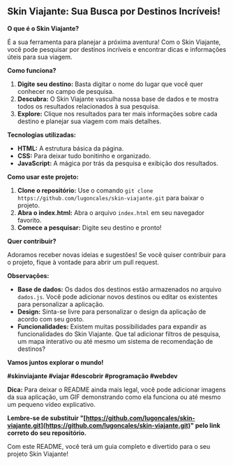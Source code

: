 ## Skin Viajante: Sua Busca por Destinos Incríveis! ️

**O que é o Skin Viajante?**

É a sua ferramenta para planejar a próxima aventura! Com o Skin Viajante, você pode pesquisar por destinos incríveis e encontrar dicas e informações úteis para sua viagem. 

**Como funciona?**

1. **Digite seu destino:** Basta digitar o nome do lugar que você quer conhecer no campo de pesquisa.
2. **Descubra:** O Skin Viajante vasculha nossa base de dados e te mostra todos os resultados relacionados à sua pesquisa.
3. **Explore:** Clique nos resultados para ter mais informações sobre cada destino e planejar sua viagem com mais detalhes.

**Tecnologias utilizadas:**

* **HTML:** A estrutura básica da página.
* **CSS:** Para deixar tudo bonitinho e organizado.
* **JavaScript:** A mágica por trás da pesquisa e exibição dos resultados.

**Como usar este projeto:**

1. **Clone o repositório:** Use o comando `git clone https://github.com/lugoncales/skin-viajante.git` para baixar o projeto.
2. **Abra o index.html:** Abra o arquivo `index.html` em seu navegador favorito.
3. **Comece a pesquisar:** Digite seu destino e pronto!

**Quer contribuir?**

Adoramos receber novas ideias e sugestões! Se você quiser contribuir para o projeto, fique à vontade para abrir um pull request. 

**Observações:**

* **Base de dados:** Os dados dos destinos estão armazenados no arquivo `dados.js`. Você pode adicionar novos destinos ou editar os existentes para personalizar a aplicação.
* **Design:** Sinta-se livre para personalizar o design da aplicação de acordo com seu gosto.
* **Funcionalidades:** Existem muitas possibilidades para expandir as funcionalidades do Skin Viajante. Que tal adicionar filtros de pesquisa, um mapa interativo ou até mesmo um sistema de recomendação de destinos?

**Vamos juntos explorar o mundo!** 

**#skinviajante #viajar #descobrir #programação #webdev**

**Dica:** Para deixar o README ainda mais legal, você pode adicionar imagens da sua aplicação, um GIF demonstrando como ela funciona ou até mesmo um pequeno vídeo explicativo.

**Lembre-se de substituir "[https://github.com/lugoncales/skin-viajante.git](https://github.com/lugoncales/skin-viajante.git)" pelo link correto do seu repositório.**

Com este README, você terá um guia completo e divertido para o seu projeto Skin Viajante!

